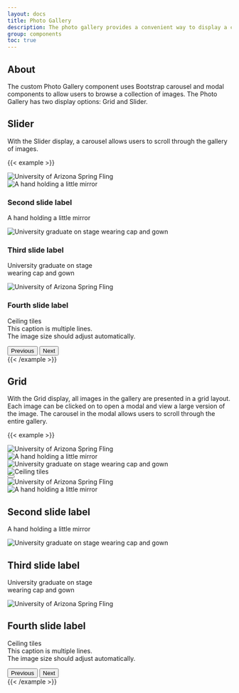 ```yaml
---
layout: docs
title: Photo Gallery
description: The photo gallery provides a convenient way to display a collection of images.<br><span class="badge badge-az-custom mt-3">Custom Arizona Bootstrap Component</span>
group: components
toc: true
---
```


## About

The custom Photo Gallery component uses Bootstrap carousel and modal components to allow users to browse a collection of images. The Photo Gallery has two display options: Grid and Slider.

## Slider

With the Slider display, a carousel allows users to scroll through the gallery of images.

{{< example >}}
<div class="bd-example">
  <div class="az-gallery-container text-bg-gray-900 p-2">
    <div class="ratio ratio-4x3">
      <div id="sliderGallery" class="carousel slide az-gallery">
        <div class="carousel-inner h-100">
          <div class="carousel-item az-gallery-item h-100 active">
            <div class="d-flex flex-column h-100 justify-content-center">
              <div class="carousel-image az-gallery-image">
                <div class="h-100">
                  <img src="{{< docsrefazold `/assets/img/photo-gallery-demo/gallery-img-1.jpg` >}}" class="h-100 w-100 object-fit-contain" alt="University of Arizona Spring Fling">
                </div>
              </div>
            </div>
          </div>
          <div class="carousel-item az-gallery-item h-100">
            <div class="d-flex flex-column h-100 justify-content-center">
              <div class="carousel-image az-gallery-image">
                <div class="h-100">
                  <img src="{{< docsrefazold `/assets/img/photo-gallery-demo/gallery-img-2.jpg` >}}" class="h-100 w-100 object-fit-contain" alt="A hand holding a little mirror">
                </div>
              </div>
              <div class="carousel-caption az-gallery-caption">
                <h3 class="text-sky mt-0 h5">Second slide label</h3>
                <p class="mb-0">A hand holding a little mirror</p>
              </div>
            </div>
          </div>
          <div class="carousel-item az-gallery-item h-100">
            <div class="d-flex flex-column h-100 justify-content-center">
              <div class="carousel-image az-gallery-image">
                <div class="h-100">
                  <img src="{{< docsrefazold `/assets/img/photo-gallery-demo/gallery-img-3.jpg` >}}" class="h-100 w-100 object-fit-contain" alt="University graduate on stage wearing cap and gown">
                </div>
              </div>
              <div class="carousel-caption az-gallery-caption">
                <h3 class="text-sky mt-0 h5">Third slide label</h3>
                <p class="mb-0">University graduate on stage<br>wearing cap and gown</p>
              </div>
            </div>
          </div>
          <div class="carousel-item az-gallery-item h-100">
            <div class="d-flex flex-column h-100 justify-content-center">
              <div class="carousel-image az-gallery-image">
                <div class="h-100">
                  <img src="{{< docsrefazold `/assets/img/photo-gallery-demo/gallery-img-4.jpg` >}}" class="h-100 w-100 object-fit-contain" alt="University of Arizona Spring Fling">
                </div>
              </div>
              <div class="carousel-caption az-gallery-caption">
                <h3 class="text-sky mt-0 h5">Fourth slide label</h3>
                <p class="mb-0">Ceiling tiles<br>This caption is multiple lines.<br>The image size should adjust automatically.</p>
              </div>
            </div>
          </div>
        </div>
        <button class="carousel-control-prev" type="button" data-bs-target="#sliderGallery" data-bs-slide="prev">
          <span class="carousel-control-prev-icon" aria-hidden="true"></span>
          <span class="visually-hidden">Previous</span>
        </button>
        <button class="carousel-control-next" type="button" data-bs-target="#sliderGallery" data-bs-slide="next">
          <span class="carousel-control-next-icon" aria-hidden="true"></span>
          <span class="visually-hidden">Next</span>
        </button>
      </div>
    </div>
  </div>
</div>
{{< /example >}}

## Grid

With the Grid display, all images in the gallery are presented in a grid layout. Each image can be clicked on to open a modal and view a large version of the image. The carousel in the modal allows users to scroll through the entire gallery.

{{< example >}}
<div class="bd-example">
  <div class="container az-gallery-container">
    <div class="row">
      <div class="col-sm-6 col-md-4 col-lg-3 px-min" data-bs-toggle="modal" data-bs-target="#gridGalleryModal">
        <a role="button" data-bs-target="#gridGallery" data-bs-slide-to="0">
          <picture class="card-img img-fluid">
            <source srcset="{{< docsrefazold `/assets/img/photo-gallery-demo/gallery-img-1-thumb.jpg` >}} 1x">
            <img class="mw-100" src="{{< docsrefazold `/assets/img/photo-gallery-demo/gallery-img-1.jpg` >}}" alt="University of Arizona Spring Fling">
          </picture>
        </a>
      </div>
      <div class="col-sm-6 col-md-4 col-lg-3 px-min" data-bs-toggle="modal" data-bs-target="#gridGalleryModal">
        <a role="button" data-bs-target="#gridGallery" data-bs-slide-to="1">
          <picture class="card-img img-fluid">
            <source srcset="{{< docsrefazold `/assets/img/photo-gallery-demo/gallery-img-2-thumb.jpg` >}} 1x">
            <img class="mw-100" src="{{< docsrefazold `/assets/img/photo-gallery-demo/gallery-img-2.jpg` >}}" alt="A hand holding a little mirror">
          </picture>
        </a>
      </div>
      <div class="col-sm-6 col-md-4 col-lg-3 px-min" data-bs-toggle="modal" data-bs-target="#gridGalleryModal">
        <a role="button" data-bs-target="#gridGallery" data-bs-slide-to="2">
          <picture class="card-img img-fluid">
            <source srcset="{{< docsrefazold `/assets/img/photo-gallery-demo/gallery-img-3-thumb.jpg` >}} 1x">
            <img class="mw-100" src="{{< docsrefazold `/assets/img/photo-gallery-demo/gallery-img-3.jpg` >}}" alt="University graduate on stage wearing cap and gown">
          </picture>
        </a>
      </div>
      <div class="col-sm-6 col-md-4 col-lg-3 px-min" data-bs-toggle="modal" data-bs-target="#gridGalleryModal">
        <a role="button" data-bs-target="#gridGallery" data-bs-slide-to="3">
          <picture class="card-img img-fluid">
            <source srcset="{{< docsrefazold `/assets/img/photo-gallery-demo/gallery-img-4-thumb.jpg` >}} 1x">
            <img class="mw-100" src="{{< docsrefazold `/assets/img/photo-gallery-demo/gallery-img-4.jpg` >}}" alt="Ceiling tiles">
          </picture>
        </a>
      </div>
    </div>
    <!-- Modal -->
    <div id="gridGalleryModal" class="modal fade az-gallery-modal" tabindex="-1" role="dialog" aria-label="Photo Gallery Modal" aria-hidden="true">
      <div class="modal-dialog modal-fullscreen">
        <div class="modal-content text-bg-transparent-black">
          <div class="modal-header border-0">
            <button type="button" data-bs-theme="dark" class="btn-close" data-bs-dismiss="modal" aria-label="Close"></button>
          </div>
          <div class="modal-body">
            <div id="gridGallery" class="carousel slide az-gallery">
              <div class="carousel-inner h-100">
                <div class="carousel-item az-gallery-item h-100 active">
                  <div class="d-flex flex-column h-100 justify-content-center">
                    <div class="carousel-image az-gallery-image">
                      <div class="h-100">
                        <img src="{{< docsrefazold `/assets/img/photo-gallery-demo/gallery-img-1.jpg` >}}" class="h-100 w-100 object-fit-contain" alt="University of Arizona Spring Fling">
                      </div>
                    </div>
                  </div>
                </div>
                <div class="carousel-item az-gallery-item h-100">
                  <div class="d-flex flex-column h-100 justify-content-center">
                    <div class="carousel-image az-gallery-image">
                      <div class="h-100">
                        <img src="{{< docsrefazold `/assets/img/photo-gallery-demo/gallery-img-2.jpg` >}}" class="h-100 w-100 object-fit-contain" alt="A hand holding a little mirror">
                      </div>
                    </div>
                    <div class="carousel-caption az-gallery-caption">
                      <h2 class="text-sky mt-0 h5">Second slide label</h2>
                      <p class="mb-0">A hand holding a little mirror</p>
                    </div>
                  </div>
                </div>
                <div class="carousel-item az-gallery-item h-100">
                  <div class="d-flex flex-column h-100 justify-content-center">
                    <div class="carousel-image az-gallery-image">
                      <div class="h-100">
                        <img src="{{< docsrefazold `/assets/img/photo-gallery-demo/gallery-img-3.jpg` >}}" class="h-100 w-100 object-fit-contain" alt="University graduate on stage wearing cap and gown">
                      </div>
                    </div>
                    <div class="carousel-caption az-gallery-caption">
                      <h2 class="text-sky mt-0 h5">Third slide label</h2>
                      <p class="mb-0">University graduate on stage<br>wearing cap and gown</p>
                    </div>
                  </div>
                </div>
                <div class="carousel-item az-gallery-item h-100">
                  <div class="d-flex flex-column h-100 justify-content-center">
                    <div class="carousel-image az-gallery-image">
                      <div class="h-100">
                        <img src="{{< docsrefazold `/assets/img/photo-gallery-demo/gallery-img-4.jpg` >}}" class="h-100 w-100 object-fit-contain" alt="University of Arizona Spring Fling">
                      </div>
                    </div>
                    <div class="carousel-caption az-gallery-caption">
                      <h2 class="text-sky mt-0 h5">Fourth slide label</h2>
                      <p class="mb-0">Ceiling tiles<br>This caption is multiple lines.<br>The image size should adjust automatically.</p>
                    </div>
                  </div>
                </div>
              </div>
              <button class="carousel-control-prev" type="button" data-bs-target="#gridGallery" data-bs-slide="prev">
                <span class="carousel-control-prev-icon" aria-hidden="true"></span>
                <span class="visually-hidden">Previous</span>
              </button>
              <button class="carousel-control-next" type="button" data-bs-target="#gridGallery" data-bs-slide="next">
                <span class="carousel-control-next-icon" aria-hidden="true"></span>
                <span class="visually-hidden">Next</span>
              </button>
            </div>
          </div>
        </div>
      </div>
    </div>
  </div>
</div>
{{< /example >}}
